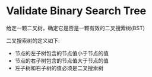# Validate Binary Search Tree

给定一颗二叉树，确定它是否是一颗有效的二叉搜索树(BST)

二叉搜索树的定义如下:

- 节点的左子树包含的节点值小于节点的值
- 节点的右子树包含的节点值大于节点的值
- 左子树和右子树的值必须是二叉搜索树
